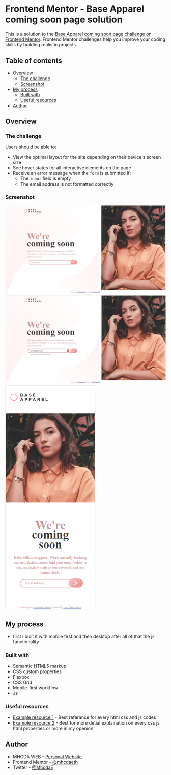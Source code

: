 # Frontend Mentor - Base Apparel coming soon page solution

This is a solution to the [Base Apparel coming soon page challenge on Frontend Mentor](https://www.frontendmentor.io/challenges/base-apparel-coming-soon-page-5d46b47f8db8a7063f9331a0). Frontend Mentor challenges help you improve your coding skills by building realistic projects. 

## Table of contents

- [Overview](#overview)
  - [The challenge](#the-challenge)
  - [Screenshot](#screenshot)
- [My process](#my-process)
  - [Built with](#built-with)
  - [Useful resources](#useful-resources)
- [Author](#author)


## Overview

### The challenge

Users should be able to:

- View the optimal layout for the site depending on their device's screen size
- See hover states for all interactive elements on the page
- Receive an error message when the `form` is submitted if:
  - The `input` field is empty
  - The email address is not formatted correctly

### Screenshot

![](screenshots/desktop.PNG)
![](screenshots/error-email.PNG)
![](screenshots/mobile.PNG)

## My process

- first i bulit it with mobile first and then desktop after all of that the js functionality

### Built with

- Semantic HTML5 markup
- CSS custom properties
- Flexbox
- CSS Grid
- Mobile-first workflow
- Js

### Useful resources

- [Example resource 1](https://www.w3schools.com) - Best referance for every html css and js codes
- [Example resource 2](https://www.mdn.com) - Best for more detial explaination on every css js html properties or more in my openion

## Author

- MHCDA WEB - [Personal Website](https://l.instagram.com/?u=https%3A%2F%2Fmhcdaeth.github.io%2Fmhcda-eth-web-v2.0%2F&e=ATPAww3rFG5eut5TBkT5JUcz9pju1Or8E1VaQyVT1fWS6D3_cLLe5tsUEGmN_pBT1FEnFj8wRmuSvyAWc19S7hA&s=1)
- Frontend Mentor - [@mhcdaeth](https://www.frontendmentor.io/profile/mhcdaeth)
- Twitter - [@MhcdaE](https://twitter.com/MhcdaE/)
